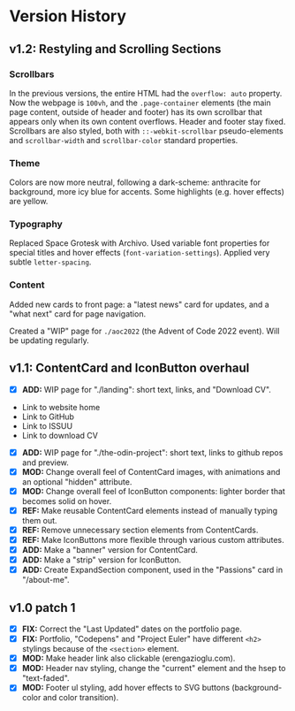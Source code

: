 # Version History

## v1.2: Restyling and Scrolling Sections

### Scrollbars

In the previous versions, the entire HTML had the `overflow: auto` property. Now the webpage is `100vh`, and the `.page-container` elements (the main page content, outside of header and footer) has its own scrollbar that appears only when its own content overflows. Header and footer stay fixed. Scrollbars are also styled, both with `::-webkit-scrollbar` pseudo-elements and `scrollbar-width` and `scrollbar-color` standard properties.

### Theme

Colors are now more neutral, following a dark-scheme: anthracite for background, more icy blue for accents. Some highlights (e.g. hover effects) are yellow.

### Typography

Replaced Space Grotesk with Archivo. Used variable font properties for special titles and hover effects (`font-variation-settings`). Applied very subtle `letter-spacing`.

### Content

Added new cards to front page: a "latest news" card for updates, and a "what next" card for page navigation.

Created a "WIP" page for `./aoc2022` (the Advent of Code 2022 event). Will be updating regularly.

## v1.1: ContentCard and IconButton overhaul

- [X] **ADD:** WIP page for "./landing": short text, links, and "Download CV".
- Link to website home
- Link to GitHub
- Link to ISSUU
- Link to download CV
- [X] **ADD:** WIP page for "./the-odin-project": short text, links to github repos and preview.
- [X] **MOD:** Change overall feel of ContentCard images, with animations and an optional "hidden" attribute.
- [X] **MOD:** Change overall feel of IconButton components: lighter border that becomes solid on hover.
- [X] **REF:** Make reusable ContentCard elements instead of manually typing them out.
- [X] **REF:** Remove unnecessary section elements from ContentCards.
- [X] **REF:** Make IconButtons more flexible through various custom attributes.
- [X] **ADD:** Make a "banner" version for ContentCard.
- [X] **ADD:** Make a "strip" version for IconButton.
- [X] **ADD:** Create ExpandSection component, used in the "Passions" card in "/about-me".

## v1.0 patch 1

- [x] **FIX:** Correct the "Last Updated" dates on the portfolio page.
- [x] **FIX:** Portfolio, "Codepens" and "Project Euler" have different `<h2>` stylings because of the `<section>` element.
- [x] **MOD:** Make header link also clickable (erengazioglu.com).
- [x] **MOD:** Header nav styling, change the "current" element and the hsep to "text-faded".
- [x] **MOD:** Footer ul styling, add hover effects to SVG buttons (background-color and color transition).